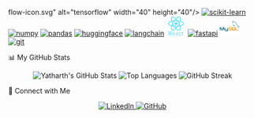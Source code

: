 flow-icon.svg" alt="tensorflow" width="40" height="40"/></a>
<a href="https://scikit-learn.org/" target="_blank" rel="noreferrer"><img src="https://www.google.com/search?q=https://upload.wikimedia.org/wikipedia/commons/0/05/Scikit_learn_logo_small.svg" alt="scikit-learn" width="40" height="40"/></a>
<a href="https://numpy.org/" target="_blank" rel="noreferrer"><img src="https://www.google.com/search?q=https://raw.githubusercontent.com/devicons/devicon/master/icons/numpy/numpy-original.svg" alt="numpy" width="40" height="40"/></a>
<a href="https://pandas.pydata.org/" target="_blank" rel="noreferrer"><img src="https://www.google.com/search?q=https://raw.githubusercontent.com/devicons/devicon/master/icons/pandas/pandas-original.svg" alt="pandas" width="40" height="40"/></a>
<a href="https://huggingface.co/" target="_blank" rel="noreferrer"><img src="https://www.google.com/search?q=https://huggingface.co/front/assets/huggingface_logo-noborder.svg" alt="huggingface" width="40" height="40"/></a>
<a href="https://www.langchain.com/" target="_blank" rel="noreferrer"><img src="https://www.google.com/search?q=https://www.vectorlogo.zone/logos/langchain/langchain-icon.svg" alt="langchain" width="40" height="40"/></a>
<a href="https://reactjs.org/" target="_blank" rel="noreferrer"><img src="https://raw.githubusercontent.com/devicons/devicon/master/icons/react/react-original-wordmark.svg" alt="react" width="40" height="40"/></a>
<a href="https://fastapi.tiangolo.com/" target="_blank" rel="noreferrer"><img src="https://www.google.com/search?q=https://raw.githubusercontent.com/devicons/devicon/master/icons/fastapi/fastapi-original.svg" alt="fastapi" width="40" height="40"/></a>
<a href="https://www.mysql.com/" target="_blank" rel="noreferrer"><img src="https://raw.githubusercontent.com/devicons/devicon/master/icons/mysql/mysql-original-wordmark.svg" alt="mysql" width="40" height="40"/></a>
<a href="https://git-scm.com/" target="_blank" rel="noreferrer"><img src="https://www.vectorlogo.zone/logos/git-scm/git-scm-icon.svg" alt="git" width="40" height="40"/></a>
</p>

📊 My GitHub Stats
<p align="center">
<img src="https://github-readme-stats.vercel.app/api?username=yatharth7115&show_icons=true&theme=tokyonight&include_all_commits=true&count_private=true" alt="Yatharth's GitHub Stats" />





<img src="https://github-readme-stats.vercel.app/api/top-langs/?username=yatharth7115&layout=compact&theme=tokyonight" alt="Top Languages" />





<img src="https://github-readme-streak-stats.herokuapp.com/?user=yatharth7115&theme=dark" alt="GitHub Streak" />
</p>
<!-- You can change the theme= parameter to your liking (e.g., dark, radical, merko, gruvbox) -->

🔗 Connect with Me
<p align="center">
<a href="[YOUR_LINKEDIN_PROFILE_URL]">
<img src="https://img.shields.io/badge/LinkedIn-0077B5?style=for-the-badge&logo=linkedin&logoColor=white" alt="LinkedIn"/>
</a>
<a href="https://www.google.com/search?q=https://github.com/yatharth7115">
<img src="https://www.google.com/search?q=https://img.shields.io/badge/GitHub-181717%3Fstyle%3Dfor-the-badge%26logo%3Dgithub%26logoColor%3Dwhite" alt="GitHub"/>
</a>
</p>
